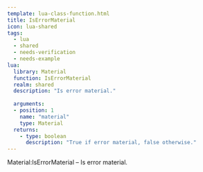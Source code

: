 ```yaml
---
template: lua-class-function.html
title: IsErrorMaterial
icon: lua-shared
tags:
  - lua
  - shared
  - needs-verification
  - needs-example
lua:
  library: Material
  function: IsErrorMaterial
  realm: shared
  description: "Is error material."
  
  arguments:
  - position: 1
    name: "material"
    type: Material
  returns:
    - type: boolean
      description: "True if error material, false otherwise."
---
```


<div class="lua__search__keywords">
Material:IsErrorMaterial &#x2013; Is error material.
</div>
